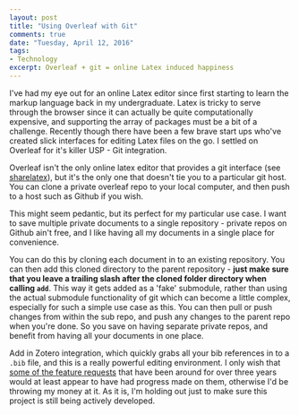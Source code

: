 ```yaml
---
layout: post
title: "Using Overleaf with Git"
comments: true
date: "Tuesday, April 12, 2016"
tags:
- Technology
excerpt: Overleaf + git = online Latex induced happiness
---
```


I've had my eye out for an online Latex editor since first starting to learn the markup language back in my undergraduate. Latex is tricky to serve through the browser since it can actually be quite computationally expensive, and supporting the array of packages must be a bit of a challenge. Recently though there have been a few brave start ups who've created slick interfaces for editing Latex files on the go. I settled on Overleaf for it's killer USP - Git integration.

Overleaf isn't the only online latex editor that provides a git interface (see [sharelatex](sharelatex.com)), but it's the only one that doesn't tie you to a particular git host. You can clone a private overleaf repo to your local computer, and then push to a host such as Github if you wish.

This might seem pedantic, but its perfect for my particular use case. I want to save multiple private documents to a single repository - private repos on Github ain't free, and I like having all my documents in a single place for convenience.

You can do this by cloning each document in to an existing repository. You can then add this cloned directory to the parent repository - **just make sure that you leave a trailing slash after the cloned folder directory when calling `add`**. This way it gets added as a 'fake' submodule, rather than using the actual submodule functionality of git which can become a little complex, especially for such a simple use case as this. You can then pull or push changes from within the sub repo, and push any changes to the parent repo when you're done. So you save on having separate private repos, and benefit from having all your documents in one place.

Add in Zotero integration, which quickly grabs all your bib references in to a `.bib` file, and this is a really powerful editing environment. I only wish that [some of the feature requests](http://support.overleaf.com/forums/137318-feedback/suggestions/4295795-display-structure-panel) that have been around for over three years would at least appear to have had progress made on them, otherwise I'd be throwing my money at it. As it is, I'm holding out just to make sure this project is still being actively developed.
